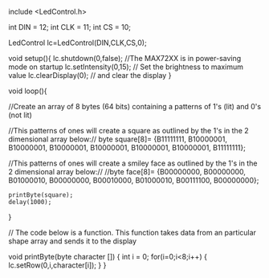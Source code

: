 include <LedControl.h>

int DIN = 12;
int CLK =  11;
int CS = 10;

LedControl lc=LedControl(DIN,CLK,CS,0);

void setup(){
 lc.shutdown(0,false);     //The MAX72XX is in power-saving mode on startup
 lc.setIntensity(0,15);     // Set the brightness to maximum value
 lc.clearDisplay(0);         // and clear the display
}

void loop(){ 

//Create an array of 8 bytes (64 bits) containing a patterns of 1's (lit) and 0's (not lit)

//This patterns of ones will create a square as outlined by the 1's in the 2 dimensional array below://
byte square[8]= {B11111111,
          B10000001,
          B10000001,
          B10000001,
          B10000001,
          B10000001,
          B10000001,
          B11111111};

//This patterns of ones will create a smiley face as outlined by the 1's in the 2 dimensional array below://
//byte face[8]=   {B00000000, 
           B00000000,
           B01000010,
           B00000000,
           B00010000,
           B01000010,
           B00111100,
           B00000000};

    printByte(square);
    delay(1000);
}

// The code below is a function. This function takes data from an particular shape array and sends it to the display

void printByte(byte character [])
{
  int i = 0;
      for(i=0;i<8;i++)
    {
        lc.setRow(0,i,character[i]);
    }
}
